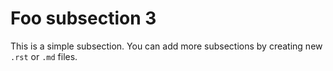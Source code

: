 # Foo subsection 3

This is a simple subsection. You can add more subsections by creating new `.rst` or `.md` files.
